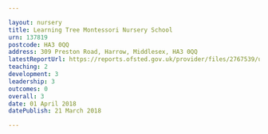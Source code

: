 ```yaml
---

layout: nursery
title: Learning Tree Montessori Nursery School
urn: 137819
postcode: HA3 0QQ
address: 309 Preston Road, Harrow, Middlesex, HA3 0QQ
latestReportUrl: https://reports.ofsted.gov.uk/provider/files/2767539/urn/137819.pdf
teaching: 2
development: 3
leadership: 3
outcomes: 0
overall: 3
date: 01 April 2018 
datePublish: 21 March 2018

---
```

